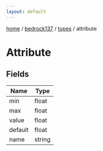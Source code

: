 ```yaml
---
layout: default
---
```


[home](/)  /  [bedrock137](/protocol/bedrock137)  /  [types](/protocol/bedrock137/types)  /  attribute

# Attribute

## Fields

Name | Type
---|---
min | float
max | float
value | float
default | float
name | string

